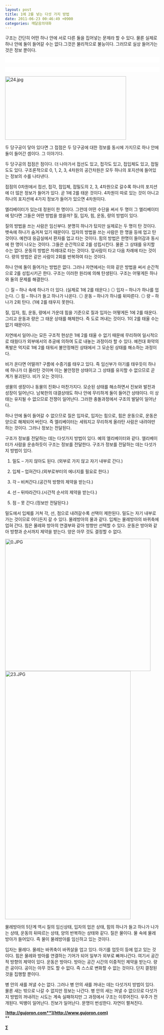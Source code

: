 ```yaml
---
layout: post
title: 1에 2를 넣는 다섯 가지 방법
date: 2011-06-23 00:46:49 +0900
categories: 깨달음의대화
---
```

구조는 간단히 어떤 하나 안에 서로 다른 둘을 집어넣는 문제라 할 수 있다. 물론 실제로 하나 안에 둘이 들어갈 수는 없다.그것은 물리적으로 불능이다. 그러므로 실상 들어가는 것은 정보 뿐이다.



<p class="0" style="background:#ffffff;mso-pagination:none;text-autospace:none;mso-padding-alt:0pt 0pt 0pt 0pt;">
  <br />
</p>

<p class="0" style="background:#ffffff;mso-pagination:none;text-autospace:none;mso-padding-alt:0pt 0pt 0pt 0pt;">
  <br />
</p>


<img src="assets/attach/images/198/137/178/24.jpg" alt="24.jpg" width="395" height="207" /> 



  


<p class="0" style="background:#ffffff;mso-pagination:none;text-autospace:none;mso-padding-alt:0pt 0pt 0pt 0pt;">
  두 당구공이 닿아 있다면 그 접점은 두 당구공에 대한 정보를 동시에 가지므로 하나 안에 둘이 들어간 셈이다. 그 이야기다.
</p>

<p class="0" style="background:#ffffff;mso-pagination:none;text-autospace:none;mso-padding-alt:0pt 0pt 0pt 0pt;">
</p>

<p class="0" style="background:#ffffff;mso-pagination:none;text-autospace:none;mso-padding-alt:0pt 0pt 0pt 0pt;">
  두 당구공의 접점은 점이다. 더 나아가서 접선도 있고, 접각도 있고, 접입체도 있고, 접밀도도 있다. 구조론적으로 0, 1, 2, 3, 4차원의 공간차원은 모두 하나의 포지션에 들어있는 정보의 수를 나타낸다.
</p>

<p class="0" style="background:#ffffff;mso-pagination:none;text-autospace:none;mso-padding-alt:0pt 0pt 0pt 0pt;">
</p>

<p class="0" style="background:#ffffff;mso-pagination:none;text-autospace:none;mso-padding-alt:0pt 0pt 0pt 0pt;">
  접점의 0차원에서 접선, 접각, 접입체, 접밀도의 2, 3, 4차원으로 갈수록 하나의 포지션에 더 많은 정보가 들어가 있다. 곧 1에 2를 태운 것이다. 4차원이 따로 있는 것이 아니고 하나의 포지션에 4가지 정보가 들어가 있으면 4차원이다.
</p>

<p class="0" style="background:#ffffff;mso-pagination:none;text-autospace:none;mso-padding-alt:0pt 0pt 0pt 0pt;">
</p>



엘리베이터가 있는데 정원이 한 명이다. 그런데 어떤 수단을 써서 두 명이 그 엘리베이터에 탔다면 그들은 어떤 방법을 썼을까? 질, 입자, 힘, 운동, 량의 방법이 있다. 

질의 방법을 쓰는 사람은 임신부다. 분명히 하나가 탔지만 실제로는 두 명이 탄 것이다. 뱃속에 하나가 숨겨져 있기 때문이다. 입자의 방법을 쓰는 사람은 한 명을 등에 업고 탄 것이다. 예컨대 응급실에서 환자를 업고 타는 것이다. 힘의 방법은 한명이 들어감과 동시에 한 명이 나오는 것이다. 그들은 순간적으로 2를 성립시킨다. 물론 그 상태를 유지할 수는 없다. 운동의 방법은 차례대로 타는 것이다. 앞사람이 타고 다음 차례에 타는 것이다. 량의 방법은 같은 사람이 2회를 반복하여 타는 것이다. 

하나 안에 둘이 들어가는 방법은 없다. 그러나 자연에서는 이와 같은 방법을 써서 순간적으로 2를 성립시키곤 한다. 구조는 이러한 원리에 의해 탄생된다. 구조는 어떻게든 하나와 둘의 문제를 해결한다. 

◎ 질 – 하나 속에 하나가 더 있다. (실제로 1에 2를 태운다.) ◎ 입자 – 하나가 하나를 업는다. ◎ 힘 – 하나가 들고 하나가 나온다. ◎ 운동 – 하나가 하나를 뒤따른다. ◎ 량 – 하나가 2회 탄다. (1에 2를 태우지 못한다. 

질, 입자, 힘, 운동, 량에서 가운데 힘을 기준으로 질과 입자는 어떻게든 1에 2를 태운다. 그리고 운동과 량은 그 태운 상태를 해체한다. 즉 도로 꺼내는 것이다. 1이 2를 태울 수는 없기 때문이다. 

자연에서 일어나는 모든 구조적 현상은 1에 2를 태울 수 없기 때문에 무리하여 일시적으로 태웠다가 외부에서의 추궁에 의하여 도로 내놓는 과정이라 할 수 있다. 예컨대 화약의 폭발은 억지로 1에 2를 태워서 불안정해진 상태에서 그 모순된 상태를 해소하는 과정이다. 

비가 온다면 어떨까? 구름에 수증기를 태우고 있다. 즉 임신부가 아기를 태우듯이 하나에 하나가 더 올라탄 것이며 이는 불안정한 상태이고 그 상태를 유지할 수 없으므로 곧 계가 붕괴된다. 비가 오는 것이다. 

생물의 생장이나 동물의 진화나 마찬가지다. 모순된 상태를 해소하면서 진보와 발전과 성장이 일어난다. 남북한의 대결상태도 하나 안에 무리하게 둘이 들어간 상태이다. 이 상태는 유지될 수 없으므로 전쟁이 일어난다. 그러한 충돌과정에서 구조의 발달이 일어난다. 

하나 안에 둘이 들어갈 수 없으므로 질은 입자로, 입자는 힘으로, 힘은 운동으로, 운동은 양으로 해체되어 버린다. 즉 엘리베이터는 세워지고 무리하게 올라탄 사람은 내려야만 하는 것이다. 그러나 정보는 전달된다. 

구조가 정보를 전달하는 데는 다섯가지 방법이 있다. 예의 엘리베이터와 같다. 엘리베이터가 사람을 운송하듯이 구조는 정보를 전달한다. 구조가 정보를 전달하는 데는 다섯가지 방법이 있다. 

1) 밀도 – 가지 않아도 된다. (외부로 가지 않고 자기 내부로 간다.)

  
2) 입체 – 업혀간다.(외부로부터의 에너지를 필요로 한다.)  
3) 각 – 비켜간다.(공간적 방향의 제약을 받는다.)  
4) 선 – 뒤따라간다.(시간적 순서의 제약을 받는다.)  
5) 점 – 못 간다.(정보만 전달된다.) 



밀도에서 입체를 거쳐 각, 선, 점으로 내려갈수록 선택이 제한된다. 밀도는 자기 내부로 가는 것이므로 어디든지 갈 수 있다. 물레방아의 물과 같다. 입체는 물레방아의 바퀴축에 업혀 간다. 힘은 물레와 방아의 연결부와 같아 방향만 선택할 수 있다. 운동은 방아와 같아 방향과 순서까지 제약을 받는다. 양은 아무 것도 결정할 수 없다. 



 <img alt="0.JPG" src="assets/attach/images/198/137/178/0.JPG" width="475" height="431" />



 <img alt="23.JPG" src="assets/attach/images/198/137/178/23.JPG" width="410" height="809" />



물레방아의 5단계 역시 질의 임신상태, 입자의 업은 상태, 힘의 하나가 들고 하나가 나가는 상태, 운동의 뒤따르는 상태, 양의 반복하는 상태와 같다. 질은 물이다. 물 속에 물레방아가 들어있다. 즉 물이 물레방아를 임신하고 있는 것이다. 

입자는 물레다. 물레는 바퀴축이 바퀴살을 업고 있다. 아기를 업듯이 등에 업고 있는 것이다. 힘은 물레와 방아를 연결하는 기어가 되어 일부가 외부로 빠져나간다. 여기서 공간적 방향의 제약이 있다. 운동은 방아다. 방아는 공간 시간의 이중적인 제약을 받는다. 량은 공이다. 공이는 아무 것도 할 수 없다. 즉 스스로 변화할 수 없는 것이다. 단지 결정된 것을 집행할 뿐이다. 



병 안의 새를 꺼낼 수는 없다. 그러나 병 안의 새를 꺼내는 데는 다섯가지 방법이 있다. 물론 새는 밖으로 나갈 수 없지만 정보는 나간다. 병 안의 새는 꺼낼 수 없으므로 다섯가지 방법의 꺼내려는 시도는 계속 실패하지만 그 과정에서 구조는 이루어진다. 우주가 전개된다. 빅뱅이 일어난다. 진보가 일어난다. 문명이 번성한다. 자연이 펼쳐진다.   






[**http://gujoron.com**](http://www.gujoron.com)**  
** 

**∑**
